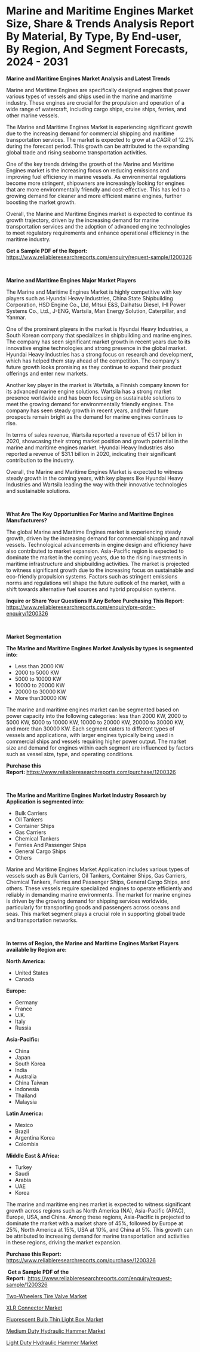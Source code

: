 <p><h1>Marine and Maritime Engines Market Size, Share & Trends Analysis Report By Material, By Type, By End-user, By Region, And Segment Forecasts, 2024 - 2031</h1></p><p><strong>Marine and Maritime Engines Market Analysis and Latest Trends</strong></p>
<p><p>Marine and Maritime Engines are specifically designed engines that power various types of vessels and ships used in the marine and maritime industry. These engines are crucial for the propulsion and operation of a wide range of watercraft, including cargo ships, cruise ships, ferries, and other marine vessels.</p><p>The Marine and Maritime Engines Market is experiencing significant growth due to the increasing demand for commercial shipping and maritime transportation services. The market is expected to grow at a CAGR of 12.2% during the forecast period. This growth can be attributed to the expanding global trade and rising seaborne transportation activities.</p><p>One of the key trends driving the growth of the Marine and Maritime Engines market is the increasing focus on reducing emissions and improving fuel efficiency in marine vessels. As environmental regulations become more stringent, shipowners are increasingly looking for engines that are more environmentally friendly and cost-effective. This has led to a growing demand for cleaner and more efficient marine engines, further boosting the market growth.</p><p>Overall, the Marine and Maritime Engines market is expected to continue its growth trajectory, driven by the increasing demand for marine transportation services and the adoption of advanced engine technologies to meet regulatory requirements and enhance operational efficiency in the maritime industry.</p></p>
<p><strong>Get a Sample PDF of the Report:&nbsp;</strong> <a href="https://www.reliableresearchreports.com/enquiry/request-sample/1200326">https://www.reliableresearchreports.com/enquiry/request-sample/1200326</a></p>
<p>&nbsp;</p>
<p><strong>Marine and Maritime Engines Major Market Players</strong></p>
<p><p>The Marine and Maritime Engines Market is highly competitive with key players such as Hyundai Heavy Industries, China State Shipbuilding Corporation, HSD Engine Co., Ltd, Mitsui E&S, Daihatsu Diesel, IHI Power Systems Co., Ltd., J-ENG, Wartsila, Man Energy Solution, Caterpillar, and Yanmar.</p><p>One of the prominent players in the market is Hyundai Heavy Industries, a South Korean company that specializes in shipbuilding and marine engines. The company has seen significant market growth in recent years due to its innovative engine technologies and strong presence in the global market. Hyundai Heavy Industries has a strong focus on research and development, which has helped them stay ahead of the competition. The company's future growth looks promising as they continue to expand their product offerings and enter new markets.</p><p>Another key player in the market is Wartsila, a Finnish company known for its advanced marine engine solutions. Wartsila has a strong market presence worldwide and has been focusing on sustainable solutions to meet the growing demand for environmentally friendly engines. The company has seen steady growth in recent years, and their future prospects remain bright as the demand for marine engines continues to rise.</p><p>In terms of sales revenue, Wartsila reported a revenue of €5.17 billion in 2020, showcasing their strong market position and growth potential in the marine and maritime engines market. Hyundai Heavy Industries also reported a revenue of $31.1 billion in 2020, indicating their significant contribution to the industry.</p><p>Overall, the Marine and Maritime Engines Market is expected to witness steady growth in the coming years, with key players like Hyundai Heavy Industries and Wartsila leading the way with their innovative technologies and sustainable solutions.</p></p>
<p>&nbsp;</p>
<p><strong>What Are The Key Opportunities For Marine and Maritime Engines Manufacturers?</strong></p>
<p><p>The global Marine and Maritime Engines market is experiencing steady growth, driven by the increasing demand for commercial shipping and naval vessels. Technological advancements in engine design and efficiency have also contributed to market expansion. Asia-Pacific region is expected to dominate the market in the coming years, due to the rising investments in maritime infrastructure and shipbuilding activities. The market is projected to witness significant growth due to the increasing focus on sustainable and eco-friendly propulsion systems. Factors such as stringent emissions norms and regulations will shape the future outlook of the market, with a shift towards alternative fuel sources and hybrid propulsion systems.</p></p>
<p><strong>Inquire or Share Your Questions If Any Before Purchasing This Report:</strong> <a href="https://www.reliableresearchreports.com/enquiry/pre-order-enquiry/1200326">https://www.reliableresearchreports.com/enquiry/pre-order-enquiry/1200326</a></p>
<p>&nbsp;</p>
<p><strong>Market Segmentation</strong></p>
<p><strong>The Marine and Maritime Engines Market Analysis by types is segmented into:</strong></p>
<p><ul><li>Less than 2000 KW</li><li>2000 to 5000 KW</li><li>5000 to 10000 KW</li><li>10000 to 20000 KW</li><li>20000 to 30000 KW</li><li>More than30000 KW</li></ul></p>
<p><p>The marine and maritime engines market can be segmented based on power capacity into the following categories: less than 2000 KW, 2000 to 5000 KW, 5000 to 10000 KW, 10000 to 20000 KW, 20000 to 30000 KW, and more than 30000 KW. Each segment caters to different types of vessels and applications, with larger engines typically being used in commercial ships and vessels requiring higher power output. The market size and demand for engines within each segment are influenced by factors such as vessel size, type, and operating conditions.</p></p>
<p><strong>Purchase this Report:&nbsp;</strong><a href="https://www.reliableresearchreports.com/purchase/1200326">https://www.reliableresearchreports.com/purchase/1200326</a></p>
<p>&nbsp;</p>
<p><strong>The Marine and Maritime Engines Market Industry Research by Application is segmented into:</strong></p>
<p><ul><li>Bulk Carriers</li><li>Oil Tankers</li><li>Container Ships</li><li>Gas Carriers</li><li>Chemical Tankers</li><li>Ferries And Passenger Ships</li><li>General Cargo Ships</li><li>Others</li></ul></p>
<p><p>Marine and Maritime Engines Market Application includes various types of vessels such as Bulk Carriers, Oil Tankers, Container Ships, Gas Carriers, Chemical Tankers, Ferries and Passenger Ships, General Cargo Ships, and others. These vessels require specialized engines to operate efficiently and reliably in demanding marine environments. The market for marine engines is driven by the growing demand for shipping services worldwide, particularly for transporting goods and passengers across oceans and seas. This market segment plays a crucial role in supporting global trade and transportation networks.</p></p>
<p>&nbsp;</p>
<p><strong>In terms of Region, the Marine and Maritime Engines Market Players available by Region are:</strong></p>
<p>
    <p> <strong> North America: </strong>
        <ul>
            <li>United States</li>
            <li>Canada</li>
        </ul>
        </p> 
    <p> <strong> Europe: </strong>
        <ul>
            <li>Germany</li>
            <li>France</li>
            <li>U.K.</li>
            <li>Italy</li>
            <li>Russia</li>
        </ul>
        </p> 
    <p> <strong> Asia-Pacific: </strong>
        <ul>
            <li>China</li>
            <li>Japan</li>
            <li>South Korea</li>
            <li>India</li>
            <li>Australia</li>
            <li>China Taiwan</li>
            <li>Indonesia</li>
            <li>Thailand</li>
            <li>Malaysia</li>
        </ul>
        </p> 
    <p> <strong> Latin America: </strong>
        <ul>
            <li>Mexico</li>
            <li>Brazil</li>
            <li>Argentina Korea</li>
            <li>Colombia</li>
        </ul>
        </p> 
    <p> <strong> Middle East & Africa: </strong>
        <ul>
            <li>Turkey</li>
            <li>Saudi</li>
            <li>Arabia</li>
            <li>UAE</li>
            <li>Korea</li>
        </ul>
    </p>
    </p>
<p><p>The marine and maritime engines market is expected to witness significant growth across regions such as North America (NA), Asia-Pacific (APAC), Europe, USA, and China. Among these regions, Asia-Pacific is projected to dominate the market with a market share of 45%, followed by Europe at 25%, North America at 15%, USA at 10%, and China at 5%. This growth can be attributed to increasing demand for marine transportation and activities in these regions, driving the market expansion.</p></p>
<p><strong>Purchase this Report: </strong><a href="https://www.reliableresearchreports.com/purchase/1200326">https://www.reliableresearchreports.com/purchase/1200326</a></p>
<p>&nbsp;<strong>Get a Sample PDF of the Report:&nbsp;&nbsp;</strong><a href="https://www.reliableresearchreports.com/enquiry/request-sample/1200326">https://www.reliableresearchreports.com/enquiry/request-sample/1200326</a></p>
<p><strong></strong></p>
<p><p><a href="https://medium.com/@nicholasstewart02/two-wheelers-tire-valve-market-comprehensive-assessment-by-type-application-and-geography-4b86021985bf">Two-Wheelers Tire Valve Market</a></p><p><a href="https://github.com/danielneavesallisons03mba/Market-Research-Report-List-1/blob/main/xlr-connector-market.md">XLR Connector Market</a></p><p><a href="https://medium.com/@dorinaprifti56/analyzing-fluorescent-bulb-thin-light-box-market-global-industry-perspective-and-forecast-2024-to-ae237073e158">Fluorescent Bulb Thin Light Box Market</a></p><p><a href="https://medium.com/@dritasmani2022/decoding-medium-duty-hydraulic-hammer-market-metrics-market-share-trends-and-growth-patterns-88f539a63a61">Medium Duty Hydraulic Hammer Market</a></p><p><a href="https://medium.com/@dritasmani2022/light-duty-hydraulic-hammer-market-trends-forecast-and-competitive-analysis-to-2031-2fbd4bd83579">Light Duty Hydraulic Hammer Market</a></p></p>